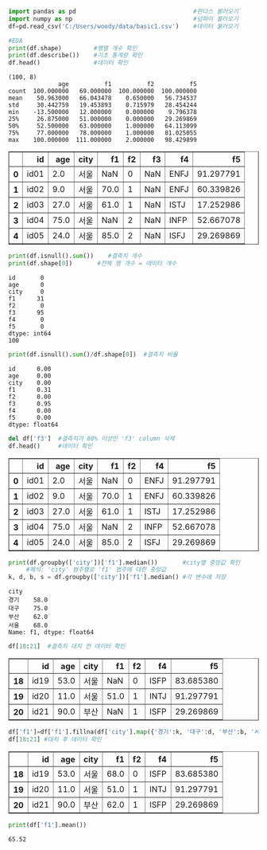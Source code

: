 ```python
import pandas as pd                                 #판다스 불러오기
import numpy as np                                  #넘파이 불러오기
df=pd.read_csv('C:/Users/woody/data/basic1.csv')    #데이터 불러오기
```


```python
#EDA
print(df.shape)         #행열 개수 확인
print(df.describe())    #기초 통계량 확인
df.head()               #데이터 확인
```

    (100, 8)
                  age          f1          f2          f5
    count  100.000000   69.000000  100.000000  100.000000
    mean    50.963000   66.043478    0.650000   56.734537
    std     30.442759   19.453893    0.715979   28.454244
    min    -13.500000   12.000000    0.000000    9.796378
    25%     26.875000   51.000000    0.000000   29.269869
    50%     52.500000   63.000000    1.000000   64.113099
    75%     77.000000   78.000000    1.000000   81.025055
    max    100.000000  111.000000    2.000000   98.429899
    




<div>
<style scoped>
    .dataframe tbody tr th:only-of-type {
        vertical-align: middle;
    }

    .dataframe tbody tr th {
        vertical-align: top;
    }

    .dataframe thead th {
        text-align: right;
    }
</style>
<table border="1" class="dataframe">
  <thead>
    <tr style="text-align: right;">
      <th></th>
      <th>id</th>
      <th>age</th>
      <th>city</th>
      <th>f1</th>
      <th>f2</th>
      <th>f3</th>
      <th>f4</th>
      <th>f5</th>
    </tr>
  </thead>
  <tbody>
    <tr>
      <th>0</th>
      <td>id01</td>
      <td>2.0</td>
      <td>서울</td>
      <td>NaN</td>
      <td>0</td>
      <td>NaN</td>
      <td>ENFJ</td>
      <td>91.297791</td>
    </tr>
    <tr>
      <th>1</th>
      <td>id02</td>
      <td>9.0</td>
      <td>서울</td>
      <td>70.0</td>
      <td>1</td>
      <td>NaN</td>
      <td>ENFJ</td>
      <td>60.339826</td>
    </tr>
    <tr>
      <th>2</th>
      <td>id03</td>
      <td>27.0</td>
      <td>서울</td>
      <td>61.0</td>
      <td>1</td>
      <td>NaN</td>
      <td>ISTJ</td>
      <td>17.252986</td>
    </tr>
    <tr>
      <th>3</th>
      <td>id04</td>
      <td>75.0</td>
      <td>서울</td>
      <td>NaN</td>
      <td>2</td>
      <td>NaN</td>
      <td>INFP</td>
      <td>52.667078</td>
    </tr>
    <tr>
      <th>4</th>
      <td>id05</td>
      <td>24.0</td>
      <td>서울</td>
      <td>85.0</td>
      <td>2</td>
      <td>NaN</td>
      <td>ISFJ</td>
      <td>29.269869</td>
    </tr>
  </tbody>
</table>
</div>




```python
print(df.isnull().sum())    #결측치 개수 
print(df.shape[0])       #전체 행 개수 = 데이터 개수
```

    id       0
    age      0
    city     0
    f1      31
    f2       0
    f3      95
    f4       0
    f5       0
    dtype: int64
    100
    


```python
print(df.isnull().sum()/df.shape[0])  #결측치 비율
```

    id      0.00
    age     0.00
    city    0.00
    f1      0.31
    f2      0.00
    f3      0.95
    f4      0.00
    f5      0.00
    dtype: float64
    


```python
del df['f3']  #결측치가 80% 이상인 'f3' column 삭제
df.head()     #데이터 확인
```




<div>
<style scoped>
    .dataframe tbody tr th:only-of-type {
        vertical-align: middle;
    }

    .dataframe tbody tr th {
        vertical-align: top;
    }

    .dataframe thead th {
        text-align: right;
    }
</style>
<table border="1" class="dataframe">
  <thead>
    <tr style="text-align: right;">
      <th></th>
      <th>id</th>
      <th>age</th>
      <th>city</th>
      <th>f1</th>
      <th>f2</th>
      <th>f4</th>
      <th>f5</th>
    </tr>
  </thead>
  <tbody>
    <tr>
      <th>0</th>
      <td>id01</td>
      <td>2.0</td>
      <td>서울</td>
      <td>NaN</td>
      <td>0</td>
      <td>ENFJ</td>
      <td>91.297791</td>
    </tr>
    <tr>
      <th>1</th>
      <td>id02</td>
      <td>9.0</td>
      <td>서울</td>
      <td>70.0</td>
      <td>1</td>
      <td>ENFJ</td>
      <td>60.339826</td>
    </tr>
    <tr>
      <th>2</th>
      <td>id03</td>
      <td>27.0</td>
      <td>서울</td>
      <td>61.0</td>
      <td>1</td>
      <td>ISTJ</td>
      <td>17.252986</td>
    </tr>
    <tr>
      <th>3</th>
      <td>id04</td>
      <td>75.0</td>
      <td>서울</td>
      <td>NaN</td>
      <td>2</td>
      <td>INFP</td>
      <td>52.667078</td>
    </tr>
    <tr>
      <th>4</th>
      <td>id05</td>
      <td>24.0</td>
      <td>서울</td>
      <td>85.0</td>
      <td>2</td>
      <td>ISFJ</td>
      <td>29.269869</td>
    </tr>
  </tbody>
</table>
</div>




```python
print(df.groupby(['city'])['f1'].median())       #city별 중앙값 확인
     #해석: 'city' 범주별로 'f1' 범주에 대한 중앙값
k, d, b, s = df.groupby(['city'])['f1'].median() #각 변수에 저장
```

    city
    경기    58.0
    대구    75.0
    부산    62.0
    서울    68.0
    Name: f1, dtype: float64
    


```python
df[18:21]  #결측치 대치 전 데이터 확인
```




<div>
<style scoped>
    .dataframe tbody tr th:only-of-type {
        vertical-align: middle;
    }

    .dataframe tbody tr th {
        vertical-align: top;
    }

    .dataframe thead th {
        text-align: right;
    }
</style>
<table border="1" class="dataframe">
  <thead>
    <tr style="text-align: right;">
      <th></th>
      <th>id</th>
      <th>age</th>
      <th>city</th>
      <th>f1</th>
      <th>f2</th>
      <th>f4</th>
      <th>f5</th>
    </tr>
  </thead>
  <tbody>
    <tr>
      <th>18</th>
      <td>id19</td>
      <td>53.0</td>
      <td>서울</td>
      <td>NaN</td>
      <td>0</td>
      <td>ISFP</td>
      <td>83.685380</td>
    </tr>
    <tr>
      <th>19</th>
      <td>id20</td>
      <td>11.0</td>
      <td>서울</td>
      <td>51.0</td>
      <td>1</td>
      <td>INTJ</td>
      <td>91.297791</td>
    </tr>
    <tr>
      <th>20</th>
      <td>id21</td>
      <td>90.0</td>
      <td>부산</td>
      <td>NaN</td>
      <td>1</td>
      <td>ISFP</td>
      <td>29.269869</td>
    </tr>
  </tbody>
</table>
</div>




```python
df['f1']=df['f1'].fillna(df['city'].map({'경기':k, '대구':d, '부산':b, '서울': s}))
df[18:21] #대치 후 데이터 확인
```




<div>
<style scoped>
    .dataframe tbody tr th:only-of-type {
        vertical-align: middle;
    }

    .dataframe tbody tr th {
        vertical-align: top;
    }

    .dataframe thead th {
        text-align: right;
    }
</style>
<table border="1" class="dataframe">
  <thead>
    <tr style="text-align: right;">
      <th></th>
      <th>id</th>
      <th>age</th>
      <th>city</th>
      <th>f1</th>
      <th>f2</th>
      <th>f4</th>
      <th>f5</th>
    </tr>
  </thead>
  <tbody>
    <tr>
      <th>18</th>
      <td>id19</td>
      <td>53.0</td>
      <td>서울</td>
      <td>68.0</td>
      <td>0</td>
      <td>ISFP</td>
      <td>83.685380</td>
    </tr>
    <tr>
      <th>19</th>
      <td>id20</td>
      <td>11.0</td>
      <td>서울</td>
      <td>51.0</td>
      <td>1</td>
      <td>INTJ</td>
      <td>91.297791</td>
    </tr>
    <tr>
      <th>20</th>
      <td>id21</td>
      <td>90.0</td>
      <td>부산</td>
      <td>62.0</td>
      <td>1</td>
      <td>ISFP</td>
      <td>29.269869</td>
    </tr>
  </tbody>
</table>
</div>




```python
print(df['f1'].mean())
```

    65.52
    
